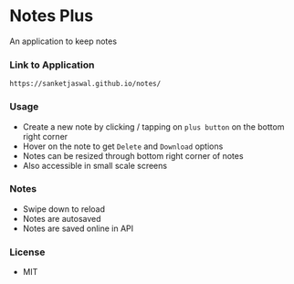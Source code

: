 # Notes Plus
An application to keep notes

### Link to Application

``` 
https://sanketjaswal.github.io/notes/
```

### Usage

* Create a new note by clicking / tapping on `plus button` on the bottom right corner
* Hover on the note to get `Delete` and `Download` options
* Notes can be resized through bottom right corner of notes
* Also accessible in small scale screens

### Notes

* Swipe down to reload
* Notes are autosaved
* Notes are saved online in API

### License

* MIT